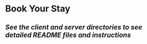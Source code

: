 # Book Your Stay
## _See the client and server directories to see detailed README files and instructions_
